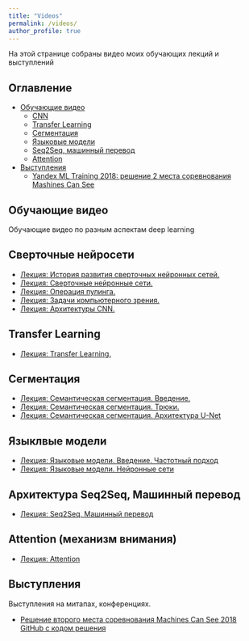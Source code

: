 ```yaml
---
title: "Videos"
permalink: /videos/
author_profile: true
---
```


На этой странице собраны видео моих обучающих лекций и выступлений

## Оглавление
- [Обучающие видео](#лекции) <br />
  - [CNN](#cnn) <br />
  - [Transfer Learning](#transfer_learning) <br />
  - [Сегментация](#segmentation) <br />
  - [Языковые модели](#language_modeling) <br />
  - [Seq2Seq, машинный перевод](#mt) <br />
  - [Attention](#attention) <br />
- [Выступления](#выступления) <br />
  - [Yandex ML Training 2018: решение 2 места соревнования Mashines Can See](#yandex-ml-training)

<a name="лекции"/>

## Обучающие видео

Обучающие видео по разным аспектам deep learning

<a name="cnn"/>

## Сверточные нейросети

- [Лекция: История развития сверточных нейронных сетей.](https://youtu.be/Xq76hQHCkvQ)
- [Лекция: Сверточные нейронные сети.](https://youtu.be/HpKGv-kYurk)
- [Лекция: Операция пулинга.](https://youtu.be/IxLuPHtZBTY)
- [Лекция: Задачи компьютерного зрения.](https://youtu.be/3IPRcBIsgNA)
- [Лекция: Архитектуры CNN.](https://youtu.be/TcUPuKpIlhQ)

<a name="transfer_learning"/>

## Transfer Learning
- [Лекция: Transfer Learning.](https://youtu.be/oLpREso27Zw)

<a name="segmentation"/>

## Сегментация
- [Лекция: Семантическая сегментация. Введение.](https://youtu.be/awgMvmJQUF0)
- [Лекция: Семантическая сегментация. Трюки.](https://youtu.be/K73tZxH9nvE)
- [Лекция: Семантическая сегментация. Архитектура U-Net](https://youtu.be/yEuIV5FsRMs)

<a name="language_modeling"/>

## Языклвые модели
- [Лекция: Языковые модели. Введение. Частотный подход](https://youtu.be/aS2A7b-4uT4)
- [Лекция: Языковые модели. Нейронные сети](https://youtu.be/-tK7WcE5Wfo)

<a name="mt"/>

## Архитектура Seq2Seq, Машинный перевод
- [Лекция: Seq2Seq. Машинный перевод](https://youtu.be/N3TLYsn0TU8)

<a name="attention"/>

## Attention (механизм внимания)
- [Лекция: Attention](https://youtu.be/G4vT5cvJSxY)

<a name="выступления"/>

## Выступления

Выступления на митапах, конференциях.

<a name="yandex-ml-training"/>

- [Решение второго места соревнования Machines Can See 2018](https://youtu.be/zNTRmIoPLns) <br />
  [GitHub с кодом решения](https://github.com/Atmyre/MCS2018_Solution) 
